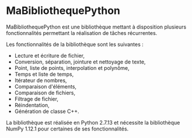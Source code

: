 # MaBibliothequePython

MaBibliothequePython est une bibliothèque mettant à disposition plusieurs fonctionnalités permettant la réalisation de tâches récurrentes.

Les fonctionnalités de la bibliothèque sont les suivantes :

 - Lecture et écriture de fichier,
 - Conversion, séparation, jointure et nettoyage de texte,
 - Point, liste de points, interpolation et polynôme,
 - Temps et liste de temps,
 - Itérateur de nombres,
 - Comparaison d'éléments,
 - Comparaison de fichiers,
 - Filtrage de fichier,
 - Réindentation,
 - Génération de classe C++.

La bibliothèque est réalisée en Python 2.7.13 et nécessite la bibliothèque NumPy 1.12.1 pour certaines de ses fonctionnalités.
